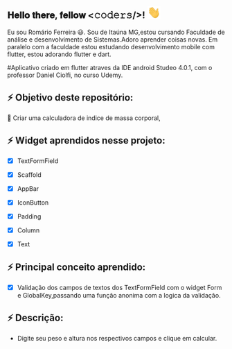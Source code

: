 <h2> 𝐇𝐞𝐥𝐥𝐨 𝐭𝐡𝐞𝐫𝐞, 𝐟𝐞𝐥𝐥𝐨𝐰 <𝚌𝚘𝚍𝚎𝚛𝚜/>! <img src="https://raw.githubusercontent.com/ABSphreak/ABSphreak/master/gifs/Hi.gif" width="30px"></h2>

Eu sou Romário Ferreira 😃. Sou de Itaúna MG,estou cursando Faculdade de análise e desenvolvimento de Sistemas.Adoro aprender coisas novas.
Em paralelo com a faculdade estou estudando desenvolvimento mobile com flutter, estou adorando flutter e dart.

#Aplicativo criado em flutter atraves da IDE android Studeo 4.0.1, com o professor Daniel Ciolfi, no curso Udemy.


## ⚡ Objetivo deste repositório:
🎯 Criar uma calculadora de indice de massa corporal, 


## ⚡ Widget aprendidos nesse projeto:
- [x] TextFormField
- [x] Scaffold
- [x] AppBar
- [x] IconButton
- [x] Padding
- [x] Column
- [x] Text


## ⚡ Principal conceito aprendido:
- [x] Validação dos campos de textos dos TextFormField com o widget Form e GlobalKey,passando uma função anonima com a logica da validação.



## ⚡ Descrição:
* Digite seu peso e altura nos respectivos campos e clique em calcular.
